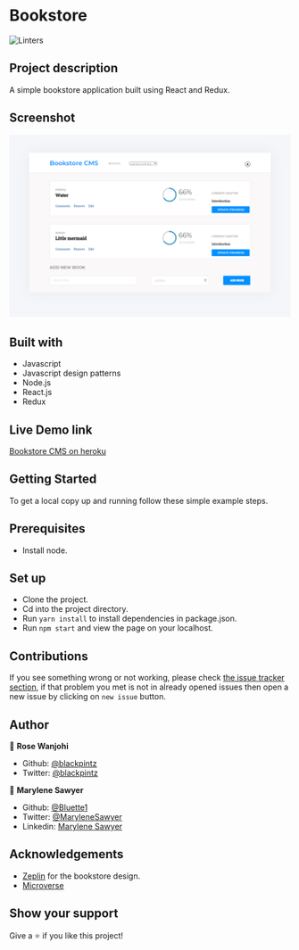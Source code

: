 # Bookstore

![Linters](https://github.com/blackpintz/Bookstore/workflows/Linters/badge.svg)

## Project description
A simple bookstore application built using React and Redux.

## Screenshot
![demo picture](./public/screenshot.png)

## Built with
- Javascript
- Javascript design patterns
- Node.js
- React.js
- Redux

## Live Demo link
[Bookstore CMS on heroku](https://bookstore-app-cms.herokuapp.com/)


## Getting Started

To get a local copy up and running follow these simple example steps.

## Prerequisites

- Install node.

## Set up

- Clone the project.
- Cd into the project directory.
- Run ```yarn install``` to install dependencies in package.json.
- Run ```npm start``` and view the page on your localhost.


## Contributions

 If you see something wrong or not working, please check [the issue tracker section](https://github.com/blackpintz/Bookstore/issues), if that problem you met is not in already opened issues then open a new issue by clicking on `new issue` button.


## Author

👤 **Rose Wanjohi**
- Github: [@blackpintz](https://github.com/blackpintz)
- Twitter: [@blackpintz](https://twitter.com/blackpintz)

👤 **Marylene Sawyer**
- Github: [@Bluette1](https://github.com/Bluette1)
- Twitter: [@MaryleneSawyer](https://twitter.com/MaryleneSawyer)
- Linkedin: [Marylene Sawyer](https://www.linkedin.com/in/marylene-sawyer)

## Acknowledgements

- [Zeplin](https://app.zeplin.io/) for the bookstore design.
- [Microverse](https://www.microverse.org/)

## Show your support

Give a ⭐️ if you like this project!
